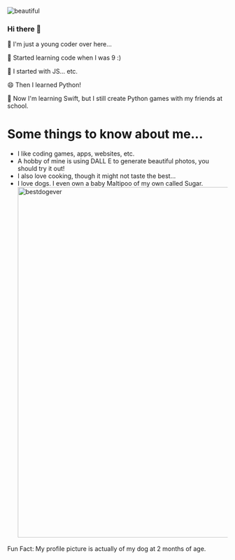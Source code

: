 
![beautiful](https://github.com/Crystal8029/Crystal8029/assets/86389201/a942a74f-ed9a-4703-8bbc-a0dca5849a87)

### Hi there 👋

<!--
**Crystal8029/Crystal8029** is a ✨ _special_ ✨ repository because its `README.md` (this file) appears on your GitHub profile.

Here are some ideas to get you started:

- 🔭 I’m currently working on ...
- 🌱 I’m currently learning ...
- 👯 I’m looking to collaborate on ...
- 🤔 I’m looking for help with ...
- 💬 Ask me about ...
- 📫 How to reach me: ...
- 😄 Pronouns: ...
- ⚡ Fun fact: ...
-->

🌱 I'm just a young coder over here... 

🤔 Started learning code when I was 9 :)

💬 I started with JS... etc.

😄 Then I learned Python! 

🔭 Now I'm learning Swift, but I still create Python games with my friends at school.

# Some things to know about me...

* I like coding games, apps, websites, etc. 
* A hobby of mine is using DALL E to generate beautiful photos, you should try it out!
* I also love cooking, though it might not taste the best...
* I love dogs. I even own a baby Maltipoo of my own called Sugar. <img width="800" alt="bestdogever" src="https://github.com/Crystal8029/Crystal8029/assets/86389201/2ce921e3-bd2e-4cda-b66a-e8b0c50a2b8f">

Fun Fact: My profile picture is actually of my dog at 2 months of age.  
